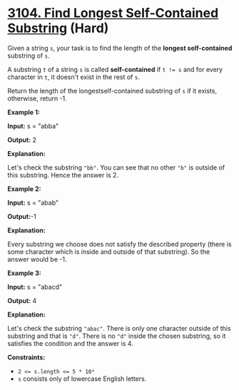 # [3104. Find Longest Self-Contained Substring][link] (Hard)

[link]: https://leetcode.com/problems/find-longest-self-contained-substring/

Given a string `s`, your task is to find the length of the **longest self-contained** substring of
`s`.

A substring `t` of a string `s` is called **self-contained** if `t != s` and for every character in
`t`, it doesn't exist in the rest of `s`.

Return the length of the longestself-contained substring of `s` if it exists, otherwise, return -1.

**Example 1:**

**Input:** s = "abba"

**Output:** 2

**Explanation:**

Let's check the substring `"bb"`. You can see that no other `"b"` is outside of this substring.
Hence the answer is 2.

**Example 2:**

**Input:** s = "abab"

**Output:**-1

**Explanation:**

Every substring we choose does not satisfy the described property (there is some character which is
inside and outside of that substring). So the answer would be -1.

**Example 3:**

**Input:** s = "abacd"

**Output:** 4

**Explanation:**

Let's check the substring `"abac"`. There is only one character outside of this substring and that
is `"d"`. There is no `"d"` inside the chosen substring, so it satisfies the condition and the
answer is 4.

**Constraints:**

- `2 <= s.length <= 5 * 10⁴`
- `s` consists only of lowercase English letters.
